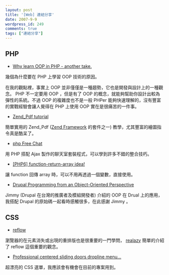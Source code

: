 ```yaml
---
layout: post
title: '[Web] 連結分享'
date: 2007-9-9
wordpress_id: 249
comments: true
tags: ["連結分享"]
---
```


<!--more-->
## PHP

* [Why learn OOP in PHP - another take.](http://www.killerphp.com/articles/why-learn-oop-in-php-another-take/)

幾個為什麼要在 PHP 上學習 OOP 技術的原因。

在我的觀點裡，事實上 OOP 並非僅僅是一種趨勢，它也是開發與設計上的一種觀念。 PHP 不一定要用 OOP ，但是有了 OOP 的概念，就能夠幫助你設計出較為彈性的系統。不過 OOP 的複雜度也不是一般 PHPer 能夠快速理解的，沒有豐富的實戰經驗會讓人覺得在 PHP 上使用 OOP 實在是很痛苦的一件事。

* [Zend_Pdf tutorial](http://devzone.zend.com/article/2525-Zend_Pdf-tutorial)

簡單實用的 Zend_Pdf ([Zend Framework](http://framework.zend.com) 的套件之一) 教學，尤其豐富的繪圖指令真是酷呆了。

* [php Free Chat](http://www.phpfreechat.net/)

用 PHP 搭配 Ajax 製作的聊天室套裝程式，可以學到許多不錯的整合技朽。

* [[PHP6] function-return-array idea!](http://www.eos-team.org/2007/09/06/php6-function-return-array-idea.html)

讓 function 回傳 array 時，可以不用再透過一個變數，直接使用。

* [Drupal Programming from an Object-Oriented Perspective](http://api.drupal.org/api/file/developer/topics/oop.html/5)

Jimmy (Drupal 在台灣的推廣者及模組開發者) 介紹的 OOP 在 Drual 上的應用，我搭配 Drupal 的原始碼一起看時感觸很多，在此感謝 Jimmy 。



## CSS

* [reflow](http://realazy.org/blog/2007/09/09/reflow/)

瀏覽器的在元素消失或出現的重排版也是很重要的一門學問， [realazy](http://realazy.org/) 簡單的介紹了 reflow 這個重要的觀念。

* [Professional centered sliding doors dropline menu...](http://www.cssplay.co.uk/menus/pro_dropline)

超漂亮的 CSS 選單，我應該會有機會在目前的專案用到。


